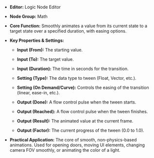 - **Editor:** Logic Node Editor
    
- **Node Group:** Math
    
- **Core Function:** Smoothly animates a value from its current state to a target state over a specified duration, with easing options.
    
- **Key Properties & Settings:**
    
    - **Input (From):** The starting value.
        
    - **Input (To):** The target value.
        
    - **Input (Duration):** The time in seconds for the transition.
        
    - **Setting (Type):** The data type to tween (Float, Vector, etc.).
        
    - **Setting (On Demand/Curve):** Controls the easing of the transition (linear, ease-in, etc.).
        
    - **Output (Done):** A flow control pulse when the tween starts.
        
    - **Output (Reached):** A flow control pulse when the tween finishes.
        
    - **Output (Result):** The animated value at the current frame.
        
    - **Output (Factor):** The current progress of the tween (0.0 to 1.0).
        
- **Practical Application:** The core of smooth, non-physics-based animations. Used for opening doors, moving UI elements, changing camera FOV smoothly, or animating the color of a light.